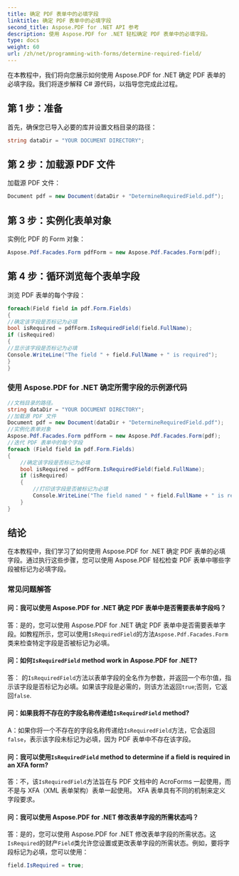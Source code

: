 ```yaml
---
title: 确定 PDF 表单中的必填字段
linktitle: 确定 PDF 表单中的必填字段
second_title: Aspose.PDF for .NET API 参考
description: 使用 Aspose.PDF for .NET 轻松确定 PDF 表单中的必填字段。
type: docs
weight: 60
url: /zh/net/programming-with-forms/determine-required-field/
---
```

在本教程中，我们将向您展示如何使用 Aspose.PDF for .NET 确定 PDF 表单的必填字段。我们将逐步解释 C# 源代码，以指导您完成此过程。

## 第 1 步：准备

首先，确保您已导入必要的库并设置文档目录的路径：

```csharp
string dataDir = "YOUR DOCUMENT DIRECTORY";
```

## 第 2 步：加载源 PDF 文件

加载源 PDF 文件：

```csharp
Document pdf = new Document(dataDir + "DetermineRequiredField.pdf");
```

## 第 3 步：实例化表单对象

实例化 PDF 的 Form 对象：

```csharp
Aspose.Pdf.Facades.Form pdfForm = new Aspose.Pdf.Facades.Form(pdf);
```

## 第 4 步：循环浏览每个表单字段

浏览 PDF 表单的每个字段：

```csharp
foreach(Field field in pdf.Form.Fields)
{
//确定该字段是否标记为必填
bool isRequired = pdfForm.IsRequiredField(field.FullName);
if (isRequired)
{
//显示该字段是否标记为必填
Console.WriteLine("The field " + field.FullName + " is required");
}
}
```

### 使用 Aspose.PDF for .NET 确定所需字段的示例源代码 
```csharp
//文档目录的路径。
string dataDir = "YOUR DOCUMENT DIRECTORY";
//加载源 PDF 文件
Document pdf = new Document(dataDir + "DetermineRequiredField.pdf");
//实例化表单对象
Aspose.Pdf.Facades.Form pdfForm = new Aspose.Pdf.Facades.Form(pdf);
//迭代 PDF 表单中的每个字段
foreach (Field field in pdf.Form.Fields)
{
	//确定该字段是否标记为必填
	bool isRequired = pdfForm.IsRequiredField(field.FullName);
	if (isRequired)
	{
		//打印该字段是否被标记为必填
		Console.WriteLine("The field named " + field.FullName + " is required");
	}
}
```

## 结论

在本教程中，我们学习了如何使用 Aspose.PDF for .NET 确定 PDF 表单的必填字段。通过执行这些步骤，您可以使用 Aspose.PDF 轻松检查 PDF 表单中哪些字段被标记为必填字段。

### 常见问题解答

#### 问：我可以使用 Aspose.PDF for .NET 确定 PDF 表单中是否需要表单字段吗？

答：是的，您可以使用 Aspose.PDF for .NET 确定 PDF 表单中是否需要表单字段。如教程所示，您可以使用`IsRequiredField`的方法`Aspose.Pdf.Facades.Form`类来检查特定字段是否被标记为必填。

#### 问：如何`IsRequiredField` method work in Aspose.PDF for .NET?

答： 的`IsRequiredField`方法以表单字段的全名作为参数，并返回一个布尔值，指示该字段是否标记为必填。如果该字段是必需的，则该方法返回`true`;否则，它返回`false`.

#### 问：如果我将不存在的字段名称传递给`IsRequiredField` method?

A：如果你将一个不存在的字段名称传递给`IsRequiredField`方法，它会返回`false`，表示该字段未标记为必填，因为 PDF 表单中不存在该字段。

#### 问：我可以使用`IsRequiredField` method to determine if a field is required in an XFA form?

答：不，该`IsRequiredField`方法旨在与 PDF 文档中的 AcroForms 一起使用，而不是与 XFA（XML 表单架构）表单一起使用。 XFA 表单具有不同的机制来定义字段要求。

#### 问：我可以使用 Aspose.PDF for .NET 修改表单字段的所需状态吗？

答：是的，您可以使用 Aspose.PDF for .NET 修改表单字段的所需状态。这`IsRequired`的财产`Field`类允许您设置或更改表单字段的所需状态。例如，要将字段标记为必填，您可以使用：

```csharp
field.IsRequired = true;
```